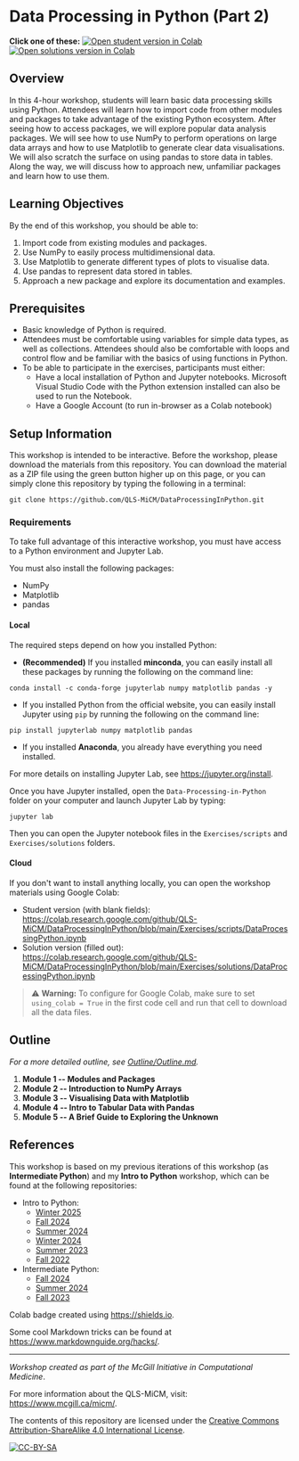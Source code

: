 # Data Processing in Python (Part 2)

**Click one of these:**
[![Open student version in Colab](https://img.shields.io/badge/Open%20in%20Colab-Student%20version-blue?logo=googlecolab)](https://colab.research.google.com/github/QLS-MiCM/DataProcessingInPython/blob/main/Exercises/scripts/DataProcessingPython.ipynb)
[![Open solutions version in Colab](https://img.shields.io/badge/Open%20in%20Colab-Solutions%20version-blue?logo=googlecolab)](https://colab.research.google.com/github/QLS-MiCM/DataProcessingInPython/blob/main/Exercises/solutions/DataProcessingPython.ipynb)

## Overview

In this 4-hour workshop, students will learn basic data processing skills using Python. Attendees will learn how to import code from other modules and packages to take advantage of the existing Python ecosystem. After seeing how to access packages, we will explore popular data analysis packages. We will see how to use NumPy to perform operations on large data arrays and how to use Matplotlib to generate clear data visualisations. We will also scratch the surface on using pandas to store data in tables. Along the way, we will discuss how to approach new, unfamiliar packages and learn how to use them.

## Learning Objectives

By the end of this workshop, you should be able to:

1. Import code from existing modules and packages.
2. Use NumPy to easily process multidimensional data.
3. Use Matplotlib to generate different types of plots to visualise data.
4. Use pandas to represent data stored in tables.
5. Approach a new package and explore its documentation and examples.

## Prerequisites

* Basic knowledge of Python is required.
* Attendees must be comfortable using variables for simple data types,
  as well as collections. Attendees should also be comfortable with
  loops and control flow and be familiar with the basics of using
  functions in Python.
* To be able to participate in the exercises, participants must either:
  * Have a local installation of Python and Jupyter notebooks.
     Microsoft Visual Studio Code with the Python extension installed
     can also be used to run the Notebook.
  * Have a Google Account (to run in-browser as a Colab notebook)

## Setup Information

This workshop is intended to be interactive. Before the workshop, please download the materials from this repository. You can download the material as a ZIP file using the green button higher up on this page, or you can simply clone this repository by typing the following in a terminal:

```shell
git clone https://github.com/QLS-MiCM/DataProcessingInPython.git
```

### Requirements

To take full advantage of this interactive workshop, you must have access to a Python environment and Jupyter Lab.

You must also install the following packages:

* NumPy
* Matplotlib
* pandas

#### Local

The required steps depend on how you installed Python:

* **(Recommended)** If you installed **minconda**, you can easily install all these packages by running the following on the command line:

```shell
conda install -c conda-forge jupyterlab numpy matplotlib pandas -y
```

* If you installed Python from the official website, you can easily install Jupyter using `pip` by running the following on the command line:

```shell
pip install jupyterlab numpy matplotlib pandas
```

* If you installed **Anaconda**, you already have everything you need installed.

For more details on installing Jupyter Lab, see <https://jupyter.org/install>.

Once you have Jupyter installed, open the `Data-Processing-in-Python` folder on your computer and launch Jupyter Lab by typing:

```shell
jupyter lab
```

Then you can open the Jupyter notebook files in the `Exercises/scripts` and `Exercises/solutions` folders.

#### Cloud

If you don't want to install anything locally, you can open the workshop materials using Google Colab:

* Student version (with blank fields): <https://colab.research.google.com/github/QLS-MiCM/DataProcessingInPython/blob/main/Exercises/scripts/DataProcessingPython.ipynb>
* Solution version (filled out): <https://colab.research.google.com/github/QLS-MiCM/DataProcessingInPython/blob/main/Exercises/solutions/DataProcessingPython.ipynb>

> &#x26A0; **Warning:** To configure for Google Colab, make sure to set `using_colab = True` in the first code cell and run that cell to download all the data files.

## Outline

*For a more detailed outline, see [Outline/Outline.md](Outline/Outline.md).*

1. **Module 1 -- Modules and Packages**
2. **Module 2 -- Introduction to NumPy Arrays**
3. **Module 3 -- Visualising Data with Matplotlib**
4. **Module 4 -- Intro to Tabular Data with Pandas**
5. **Module 5 -- A Brief Guide to Exploring the Unknown**

## References

This workshop is based on my previous iterations of this workshop (as **Intermediate Python**) and my **Intro to Python** workshop, which can be found at the following repositories:

* Intro to Python:
  * [Winter 2025](https://github.com/bzrudski/Intro-to-Python)
  * [Fall 2024](https://github.com/bzrudski/micm_intro_to_python_fall_2024)
  * [Summer 2024](https://github.com/bzrudski/micm_intro_to_python_summer_2024)
  * [Winter 2024](https://github.com/bzrudski/micm_intro_to_python_winter_2024)
  * [Summer 2023](https://github.com/bzrudski/micm_intro_to_python_summer_2023)
  * [Fall 2022](https://github.com/bzrudski/micm_intro_to_python_fall_2022)
* Intermediate Python:
  * [Fall 2024](https://github.com/bzrudski/micm_intermediate_python_fall_2024)
  * [Summer 2024](https://github.com/bzrudski/micm_intermediate_python_summer_2024)
  * [Fall 2023](https://github.com/bzrudski/micm_intermediate_python_fall_2023)

Colab badge created using <https://shields.io>.

Some cool Markdown tricks can be found at <https://www.markdownguide.org/hacks/>.

---

*Workshop created as part of the McGill Initiative in Computational Medicine*.

For more information about the QLS-MiCM, visit: <https://www.mcgill.ca/micm/>.

The contents of this repository are licensed under the [Creative Commons Attribution-ShareAlike 4.0 International License](https://creativecommons.org/licenses/by-sa/4.0/).

[![CC-BY-SA](https://mirrors.creativecommons.org/presskit/buttons/88x31/svg/by-sa.svg)](https://creativecommons.org/licenses/by-sa/4.0/)
